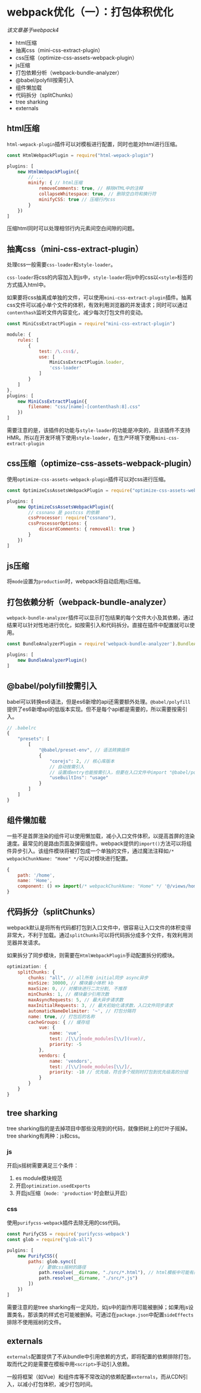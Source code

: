# webpack优化（一）：打包体积优化

*该文章基于webpack4*

* html压缩
* 抽离css（mini-css-extract-plugin）
* css压缩（optimize-css-assets-webpack-plugin）
* js压缩
* 打包依赖分析（webpack-bundle-analyzer）
* @babel/polyfill按需引入
* 组件懒加载
* 代码拆分（splitChunks）
* tree sharking
* externals

## html压缩

`html-wepack-plugin`插件可以对模板进行配置，同时也能对html进行压缩。
```js
const HtmlWebpackPlugin = require("html-wepack-plugin")

plugins: [
    new HtmlWebpackPlugin({
        // ...
        minify: { // html压缩
            removeComments: true, // 移除HTML中的注释
            collapseWhitespace: true, // 删除空白符和换行符
            minifyCSS: true // 压缩行内css
        }
    })
]
```
压缩html同时可以处理相邻行内元素间空白间隙的问题。

## 抽离css（mini-css-extract-plugin）
处理css一般需要`css-loader`和`style-loader`。

`css-loader`将css的内容加入到js中，`style-loader`将js中的css以`<style>`标签的方式插入html中。

如果要将css抽离成单独的文件，可以使用`mini-css-extract-plugin`插件。抽离css文件可以减小单个文件的体积，有效利用浏览器的并发请求；同时可以通过`contenthash`监听文件内容变化，减少每次打包文件的变动。

```js
const MiniCssExtractPlugin = require("mini-css-extract-plugin")

module: {
    rules: [
        {
            test: /\.css$/,
            use: [
                MiniCssExtractPlugin.loader,
                'css-loader'
            ]
        }
    ]
},
plugins: [
    new MiniCssExtractPlugin({
        filename: "css/[name]-[contenthash:8].css"
    })
]
```

需要注意的是，该插件的功能与`style-loader`的功能是冲突的，且该插件不支持HMR。所以在开发环境下使用`style-loader`，在生产环境下使用`mini-css-extract-plugin`

## css压缩（optimize-css-assets-webpack-plugin）

使用`optimize-css-assets-webpack-plugin`插件可以对css进行压缩。
```js
const OptimizeCssAssetsWebpackPlugin = require("optimize-css-assets-webpack-plugin")

plugins: [
    new OptimizeCssAssetsWebpackPlugin({
        // cssnano 是 postcss 的依赖
        cssProcessor: require("cssnano"),
        cssProcessorOptions: {
            discardComments: { removeAll: true }
        }
    })
]
```

## js压缩

将`mode`设置为`production`时，webpack将自动启用js压缩。

## 打包依赖分析（webpack-bundle-analyzer）

`webpack-bundle-analyzer`插件可以显示打包结果的每个文件大小及其依赖，通过结果可以针对性地进行优化，如按需引入和代码拆分。直接在插件中配置就可以使用。
```js
const BundleAnalyzerPlugin = require('webpack-bundle-analyzer').BundleAnalyzerPlugin

plugins: [
    new BundleAnalyzerPlugin()
]
```

## @babel/polyfill按需引入

babel可以转换es6语法，但是es6新增的api还需要额外处理。`@babel/polyfill`提供了es6新增api的低版本实现。但不是每个api都是需要的，所以需要按需引入。

```js
// .babelrc
{
    "presets": [
        [
            "@babel/preset-env", // 语法转换插件
            {
                "corejs": 2, // 核心库版本
                // 自动按需引入
                // 设置成entry也能按需引入，但要在入口文件中import "@babel/polyfill"
                "useBuiltIns": "usage"
            }
        ]
    ]
}
```

## 组件懒加载

一些不是首屏渲染的组件可以使用懒加载，减小入口文件体积，以提高首屏的渲染速度。最常见的是路由页面及弹窗组件。webpack提供的`import()`方法可以将组件异步引入。该组件模块将被打包成一个单独的文件，通过魔法注释如`/* webpackChunkName: "Home" */`可以对模块进行配置。

```js
{
    path: '/home',
    name: 'Home',
    component: () => import(/* webpackChunkName: "Home" */ '@/views/home')
}
```

## 代码拆分（splitChunks）

webpack默认是将所有代码都打包到入口文件中，很容易让入口文件的体积变得非常大，不利于加载。通过`splitChunks`可以将代码拆分成多个文件，有效利用浏览器并发请求。

如果拆分了同步模块，则需要在`HtmlWebpackPlugin`手动配置拆分的模块。

```js
optimization: {
    splitChunks: {
        chunks: "all", // all所有 initial同步 async异步
        minSize: 30000, // 模块最小体积 kb
        maxSize: 0, // 对模块进行二次分割, 不推荐
        minChunks: 1, // 模块最少引用次数
        maxAsyncRequests: 5, // 最大异步请求数
        maxInitialRequests: 3, // 最大初始化请求数，入口文件同步请求
        automaticNameDelimiter: '~', // 打包分隔符
        name: true, // 打包后的名称
        cacheGroups: { // 缓存组
            vue: {
                name: 'vue',
                test: /[\\/]node_modules[\\/](vue)/,
                priority: -5
            },
            vendors: {
                name: 'vendors',
                test: /[\\/]node_modules[\\/]/,
                priority: -10 // 优先级，符合多个规则时打包到优先级高的分组
            }
        }
    }
}
```

## tree sharking

tree sharking指的是去掉项目中那些没用到的代码，就像把树上的烂叶子摇掉。tree sharking有两种：js和css。

### js

开启js摇树需要满足三个条件：

1. es module模块规范
2. 开启`optimization.usedExports`
3. 开启js压缩（`mode: 'production'`时会默认开启）

### css

使用`purifycss-webpack`插件去除无用的css代码。
```js
const PurifyCSS = require('purifycss-webpack')
const glob = require("glob-all")

pulgins: [
    new PurifyCSS({
        paths: glob.sync([
            // 要做css摇树的路径
            path.resolve(__dirname, "./src/*.html"), // html模板中可能有内联
            path.resolve(__dirname, "./src/*.js")
        ])
    })
]
```

需要注意的是tree sharking有一定风险，如js中的副作用可能被删掉；如果用js设置类名，那该类的样式也可能被删掉。可通过在`package.json`中配置`sideEffects`排除不使用摇树的文件。

## externals

`externals`配置提供了不从bundle中引用依赖的方式，即将配置的依赖排除打包，取而代之的是需要在模板中用`<script>`手动引入依赖。

一般将框架（如Vue）和组件库等不常改动的依赖配置`externals`，而从CDN引入，以减小打包体积，减少打包时间。
